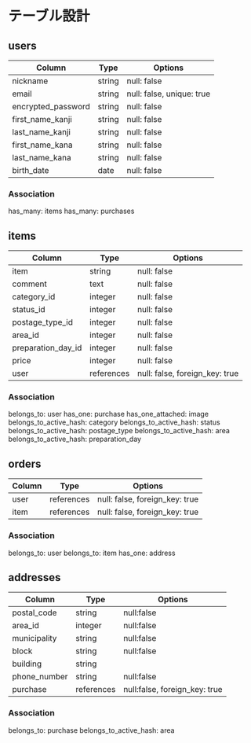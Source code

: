 # テーブル設計

## users

|Column              |Type     |Options                         |
|--------------------|---------|--------------------------------|
| nickname           | string  | null: false                    |
| email              | string  | null: false, unique: true      |
| encrypted_password | string  | null: false                    |
| first_name_kanji   | string  | null: false                    |
| last_name_kanji    | string  | null: false                    |
| first_name_kana    | string  | null: false                    |
| last_name_kana     | string  | null: false                    |
| birth_date         | date    | null: false                    |


### Association
has_many: items
has_many: purchases


## items

|Column               |Type        |Options                         |
|---------------------|------------|--------------------------------|
| item                | string     | null: false                    |
| comment             | text       | null: false                    |
| category_id         | integer    | null: false                    |
| status_id           | integer    | null: false                    |
| postage_type_id     | integer    | null: false                    |
| area_id             | integer    | null: false                    |
| preparation_day_id  | integer    | null: false                    |
| price               | integer    | null: false                    |
| user                | references | null: false, foreign_key: true |


### Association
belongs_to: user
has_one: purchase
has_one_attached: image
belongs_to_active_hash: category
belongs_to_active_hash: status
belongs_to_active_hash: postage_type
belongs_to_active_hash: area
belongs_to_active_hash: preparation_day

## orders

|Column   |Type        |Options                         |
|---------|------------|--------------------------------|
| user    | references | null: false, foreign_key: true |
| item    | references | null: false, foreign_key: true |

### Association
belongs_to: user
belongs_to: item
has_one: address

## addresses

|Column          |Type        |Options                        |
|----------------|------------|-------------------------------|
| postal_code    | string     | null:false                    |
| area_id        | integer    | null:false                    |
| municipality   | string     | null:false                    |
| block          | string     | null:false                    |
| building       | string     |                               |
| phone_number   | string     | null:false                    |
| purchase       | references | null:false, foreign_key: true |

### Association
belongs_to: purchase
belongs_to_active_hash: area